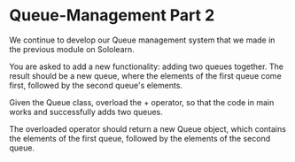 # Queue-Management Part 2

We continue to develop our Queue management system that we made in the previous module on Sololearn.

You are asked to add a new functionality: adding two queues together. The result should be a new queue, where the elements of the first queue come first, followed by the second queue's elements.

Given the Queue class, overload the + operator, so that the code in main works and successfully adds two queues.

The overloaded operator should return a new Queue object, which contains the elements of the first queue, followed by the elements of the second queue.
